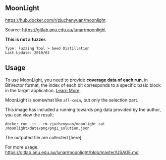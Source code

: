 ## MoonLight

https://hub.docker.com/r/zjuchenyuan/moonlight

Source: https://gitlab.anu.edu.au/lunar/moonlight

**This is not a fuzzer.**

```
Type: Fuzzing Tool > Seed Distillation
Last Update: 2019/02
```

## Usage

To use MoonLight, you need to provide **coverage data of each run**, in BitVector format, the index of each bit corresponds to a specific basic
block in the target application. [Learn More](https://gitlab.anu.edu.au/lunar/moonlight/blob/master/DATA.md).

MoonLight is somewhat like `afl-cmin`, but only the selection part.

This image has included a running towards png data provided by the author, you can view the result:

```
docker run -it --rm zjuchenyuan/moonlight cat /moonlight/data/png/png1_solution.json
```

The outputed file are collected [here].

For more usage: https://gitlab.anu.edu.au/lunar/moonlight/blob/master/USAGE.md

